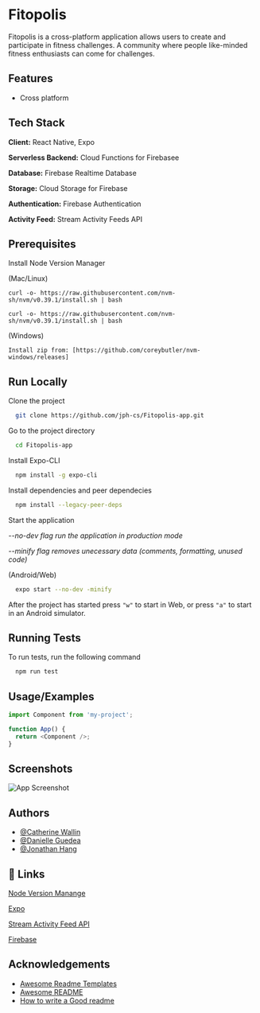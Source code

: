 # Fitopolis

Fitopolis is a cross-platform application allows users to create and participate in fitness challenges. A community where people like-minded fitness enthusiasts can come for challenges.

## Features

- Cross platform

## Tech Stack

**Client:** React Native, Expo

**Serverless Backend:** Cloud Functions for Firebasee

**Database:** Firebase Realtime Database

**Storage:** Cloud Storage for Firebase

**Authentication:** Firebase Authentication

**Activity Feed:** Stream Activity Feeds API

## Prerequisites 

Install Node Version Manager 

(Mac/Linux)
```
curl -o- https://raw.githubusercontent.com/nvm-sh/nvm/v0.39.1/install.sh | bash
```

```
curl -o- https://raw.githubusercontent.com/nvm-sh/nvm/v0.39.1/install.sh | bash
```

(Windows)
```
Install zip from: [https://github.com/coreybutler/nvm-windows/releases]
```


## Run Locally

Clone the project

```bash
  git clone https://github.com/jph-cs/Fitopolis-app.git
```

Go to the project directory

```bash
  cd Fitopolis-app
```

Install Expo-CLI

```bash
  npm install -g expo-cli
```

Install dependencies and peer dependecies

```bash
  npm install --legacy-peer-deps
```

Start the application

*--no-dev flag run the application in production mode*

*--minify flag removes unecessary data (comments, formatting, unused code)*



(Android/Web)
```bash
  expo start --no-dev -minify
```
After the project has started press ```"w"``` to start in Web, or
press  ```"a"```  to start in an Android simulator.



## Running Tests

To run tests, run the following command

```bash
  npm run test
```

## Usage/Examples

```javascript
import Component from 'my-project';

function App() {
  return <Component />;
}
```

## Screenshots

![App Screenshot](https://lh3.googleusercontent.com/pw/AL9nZEVOfXaAKGhiNnlzdhR9X-3zlicLX3iIA2lU9IdcYaIWMPQusjp2GPcl92yPBtZgV-lgIUKdl3gpR85rJvhIyKNTQ-A31c1I6g6oWRXq11-_GmS89irP7ACnA1IdxlfoaksTLYShacVuGLE1EYl4Jis=w917-h855-no)

## Authors

- [@Catherine Wallin](https://github.com/CatWallin)
- [@Danielle Guedea](https://github.com/dguedea)
- [@Jonathan Hang](https://github.com/jph-cs)

## 🔗 Links

[Node Version Manange](https://github.com/nvm-sh/nvm)

[Expo](https://docs.expo.dev/)

[Stream Activity Feed API](https://getstream.io/)

[Firebase](https://firebase.google.com/)

## Acknowledgements

- [Awesome Readme Templates](https://awesomeopensource.com/project/elangosundar/awesome-README-templates)
- [Awesome README](https://github.com/matiassingers/awesome-readme)
- [How to write a Good readme](https://bulldogjob.com/news/449-how-to-write-a-good-readme-for-your-github-project)
